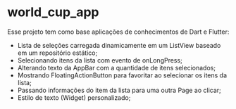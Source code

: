 # world_cup_app

Esse projeto tem como base aplicações de conhecimentos de Dart e Flutter:
- Lista de seleções carregada dinamicamente em um ListView baseado em um repositório estático;
- Selecionando itens da lista com evento de onLongPress;
- Alterando texto da AppBar com a quantidade de itens selecionados;
- Mostrando FloatingActionButton para favoritar ao selecionar os itens da lista;
- Passando informações do item da lista para uma outra Page ao clicar;
- Estilo de texto (Widget) personalizado; 

